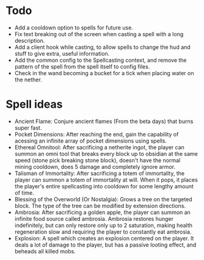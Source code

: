 # Todo

- Add a cooldown option to spells for future use.
- Fix text breaking out of the screen when casting a spell with a long description.
- Add a client hook while casting, to allow spells to change the hud and stuff to give extra, useful information.
- Add the common config to the Spellcasting context, and remove the pattern of the spell from the spell itself to config files.
- Check in the wand becoming a bucket for a tick when placing water on the nether.

# Spell ideas

- Ancient Flame: Conjure ancient flames (From the beta days) that burns super fast.
- Pocket Dimensions: After reaching the end, gain the capability of acessing an infinite array of pocket dimensions using spells.
- Ethereal Omnitool: After sacrificing a netherite ingot, the player can summon an omni tool that breaks every block up to obsidian at the same speed (stone pick breaking stone block), doesn't have the normal mining cooldown, does 5 damage and completely ignore armor.
- Talisman of Immortality: After sacrificing a totem of immortality, the player can summon a totem of immortality at will. When it pops, it places the player's entire spellcasting into cooldown for some lengthy amount of time.
- Blessing of the Overworld (Or Nostalgia): Grows a tree on the targeted block. The type of the tree can be modified by extension directions.
- Ambrosia: After sacrificing a golden apple, the player can summon an infinite food source called ambrosia. Ambrosia restores hunger indefinitely, but can only restore only up to 2 saturation, making health regeneration slow and requiring the player to constantly eat ambrosia.
- Explosion: A spell which creates an explosion centered on the player. It deals a lot of damage to the player, but has a passive looting effect, and beheads all killed mobs.